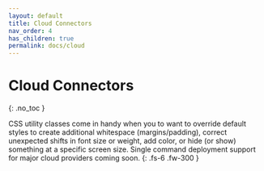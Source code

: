 ```yaml
---
layout: default
title: Cloud Connectors
nav_order: 4
has_children: true
permalink: docs/cloud
---
```


# Cloud Connectors
{: .no_toc }

CSS utility classes come in handy when you to want to override default styles to create additional whitespace (margins/padding), correct unexpected shifts in font size or weight, add color, or hide (or show) something at a specific screen size.
Single command deployment support for major cloud providers coming soon.
{: .fs-6 .fw-300 }
